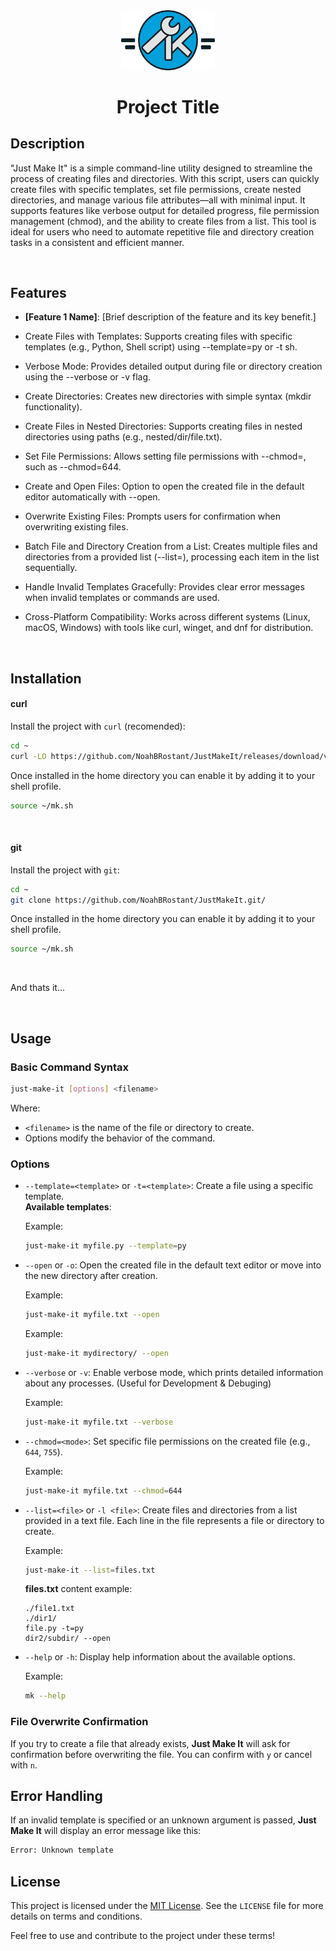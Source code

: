 <div align="center">
   <img src="./assets/Group@4x.png" width="150px" alt="Project Logo" />
    <h1>Project Title</h1>
</div>

## Description

"Just Make It" is a simple command-line utility designed to streamline the process of creating files and directories. With this script, users can quickly create files with specific templates, set file permissions, create nested directories, and manage various file attributes—all with minimal input. It supports features like verbose output for detailed progress, file permission management (chmod), and the ability to create files from a list. This tool is ideal for users who need to automate repetitive file and directory creation tasks in a consistent and efficient manner.

<br>

## Features

- **[Feature 1 Name]**: [Brief description of the feature and its key benefit.]
- Create Files with Templates:
    Supports creating files with specific templates (e.g., Python, Shell script) using --template=py or -t sh.

- Verbose Mode:
    Provides detailed output during file or directory creation using the --verbose or -v flag.

- Create Directories:
    Creates new directories with simple syntax (mkdir functionality).

- Create Files in Nested Directories:
    Supports creating files in nested directories using paths (e.g., nested/dir/file.txt).

- Set File Permissions:
    Allows setting file permissions with --chmod=<mode>, such as --chmod=644.

- Create and Open Files:
    Option to open the created file in the default editor automatically with --open.

- Overwrite Existing Files:
    Prompts users for confirmation when overwriting existing files.

- Batch File and Directory Creation from a List:
    Creates multiple files and directories from a provided list (--list=<file>), processing each item in the list sequentially.

- Handle Invalid Templates Gracefully:
    Provides clear error messages when invalid templates or commands are used.

- Cross-Platform Compatibility:
    Works across different systems (Linux, macOS, Windows) with tools like curl, winget, and dnf for distribution.

<br>

## Installation

#### curl

Install the project with `curl` (recomended):

```bash
cd ~
curl -LO https://github.com/NoahBRostant/JustMakeIt/releases/download/v1.0.0/mk.sh
```
Once installed in the home directory you can enable it by adding it to your shell profile.
```sh
source ~/mk.sh
```
<br>

#### git

Install the project with `git`:
```bash
cd ~
git clone https://github.com/NoahBRostant/JustMakeIt.git/
```

Once installed in the home directory you can enable it by adding it to your shell profile.

```sh
source ~/mk.sh
```
<br>

And thats it...

<br>

## Usage

### Basic Command Syntax

```bash
just-make-it [options] <filename>
```

Where:
- `<filename>` is the name of the file or directory to create.
- Options modify the behavior of the command.

### Options

- `--template=<template>` or `-t=<template>`: Create a file using a specific template.  
  **Available templates**: 


  Example:
  ```bash
  just-make-it myfile.py --template=py
  ```

- `--open` or `-o`: Open the created file in the default text editor or move into the new directory after creation.

  Example:
  ```bash
  just-make-it myfile.txt --open
  ```
  Example:
  ```bash
  just-make-it mydirectory/ --open
  ```

- `--verbose` or `-v`: Enable verbose mode, which prints detailed information about any processes. (Useful for Development & Debuging)

  Example:
  ```bash
  just-make-it myfile.txt --verbose
  ```

- `--chmod=<mode>`: Set specific file permissions on the created file (e.g., `644`, `755`).

  Example:
  ```bash
  just-make-it myfile.txt --chmod=644
  ```

- `--list=<file>` or `-l <file>`: Create files and directories from a list provided in a text file. Each line in the file represents a file or directory to create.

  Example:
  ```bash
  just-make-it --list=files.txt
  ```

  **files.txt** content example:
  ```
  ./file1.txt
  ./dir1/
  file.py -t=py
  dir2/subdir/ --open
  ```

- `--help` or `-h`: Display help information about the available options.

  Example:
  ```bash
  mk --help
  ```

### File Overwrite Confirmation

If you try to create a file that already exists, **Just Make It** will ask for confirmation before overwriting the file. You can confirm with `y` or cancel with `n`.

## Error Handling

If an invalid template is specified or an unknown argument is passed, **Just Make It** will display an error message like this:

```bash
Error: Unknown template
```

## License

This project is licensed under the [MIT License](LICENSE). See the `LICENSE` file for more details on terms and conditions.

Feel free to use and contribute to the project under these terms!
